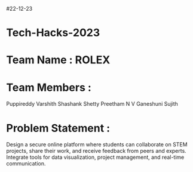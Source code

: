 #22-12-23

# Tech-Hacks-2023
# Team Name : ROLEX 
# Team Members :
Puppireddy Varshith
Shashank Shetty
Preetham N V
Ganeshuni Sujith

# Problem Statement :
Design a secure online platform where students can collaborate on STEM projects, share their work, and receive feedback from peers and experts. Integrate tools for data visualization, project management, and real-time communication.

